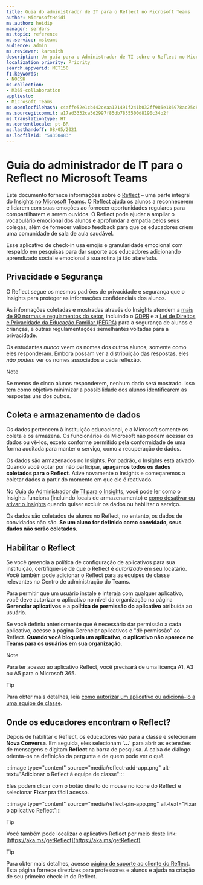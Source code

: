 ```yaml
---
title: Guia do administrador de IT para o Reflect no Microsoft Teams
author: MicrosoftHeidi
ms.author: heidip
manager: serdars
ms.topic: reference
ms.service: msteams
audience: admin
ms.reviewer: karsmith
description: Um guia para o Administrador de TI sobre o Reflect no Microsoft Teams para Educação.
localization_priority: Priority
search.appverid: MET150
f1.keywords:
- NOCSH
ms.collection:
- M365-collaboration
appliesto:
- Microsoft Teams
ms.openlocfilehash: c4affe52e1cb442ceaa121491f241b032ff986e186978ac25c82771e9dd1d702
ms.sourcegitcommit: a17ad3332ca5d2997f85db7835500d8190c34b2f
ms.translationtype: HT
ms.contentlocale: pt-BR
ms.lasthandoff: 08/05/2021
ms.locfileid: "54350483"
---
```

# <a name="it-admin-guide-to-reflect-in-microsoft-teams"></a>Guia do administrador de IT para o Reflect no Microsoft Teams

Este documento fornece informações sobre o [Reflect](https://aka.ms/reflect) – uma parte integral do [Insights no Microsoft Teams](class-insights.md). O Reflect ajuda os alunos a reconhecerem e lidarem com suas emoções ao fornecer oportunidades regulares para compartilharem e serem ouvidos. O Reflect pode ajudar a ampliar o vocabulário emocional dos alunos e aprofundar a empatia pelos seus colegas, além de fornecer valioso feedback para que os educadores criem uma comunidade de sala de aula saudável.

Esse aplicativo de check-in usa emojis e granularidade emocional com respaldo em pesquisas para dar suporte aos educadores adicionando aprendizado social e emocional à sua rotina já tão atarefada.


## <a name="privacy-and-security"></a>Privacidade e Segurança
O Reflect segue os mesmos padrões de privacidade e segurança que o Insights para proteger as informações confidenciais dos alunos.

As informações coletadas e mostradas através do Insights atendem a [mais de 90 normas e regulamentos do setor](/compliance/regulatory/offering-home), incluindo o [GDPR](/compliance/regulatory/gdpr) e a [Lei de Direitos e Privacidade da Educação Familiar (FERPA)](/compliance/regulatory/offering-ferpa) para a segurança de alunos e crianças, e outras regulamentações semelhantes voltadas para a privacidade.

Os estudantes *nunca* veem os nomes dos outros alunos, somente como eles responderam. Embora possam ver a distribuição das respostas, eles *não podem* ver os nomes associados a cada reflexão. 

> [!NOTE]
> Se menos de cinco alunos responderem, nenhum dado será mostrado. Isso tem como objetivo minimizar a possibilidade dos alunos identificarem as respostas uns dos outros.

## <a name="data-collection-and-storage"></a>Coleta e armazenamento de dados
Os dados pertencem à instituição educacional, e a Microsoft somente os coleta e os armazena. Os funcionários da Microsoft não podem acessar os dados ou vê-los, exceto conforme permitido pela conformidade de uma forma auditada para manter o serviço, como a recuperação de dados.

Os dados são armazenados no Insights. Por padrão, o Insights está ativado. Quando você optar por não participar, **apagamos todos os dados coletados para o Reflect**. Ative novamente o Insights e começaremos a coletar dados a partir do momento em que ele é reativado.

No [Guia do Administrador de TI para o Insights](class-insights.md), você pode ler como o Insights funciona (incluindo locais de armazenamento) e [como desativar ou ativar o Insights](class-insights.md#turn-insights-on-or-off) quando quiser excluir os dados ou habilitar o serviço.

Os dados são coletados de alunos no Reflect, no entanto, os dados de convidados não são. **Se um aluno for definido como convidado, seus dados não serão coletados.** 

## <a name="enable-reflect"></a>Habilitar o Reflect
Se você gerencia a política de configuração de aplicativos para sua instituição, certifique-se de que o Reflect é *autorizado* em seu locatário. Você também pode adicionar o Reflect para as equipes de classe relevantes no Centro de administração do Teams.

Para permitir que um usuário instale e interaja com qualquer aplicativo, você deve autorizar o aplicativo no nível da organização na página **Gerenciar aplicativos** e a **política de permissão do aplicativo** atribuída ao usuário.

Se você definiu anteriormente que é necessário dar permissão a cada aplicativo, acesse a página Gerenciar aplicativos e "dê permissão" ao Reflect. **Quando você bloqueia um aplicativo, o aplicativo não aparece no Teams para os usuários em sua organização.**

> [!NOTE]
> Para ter acesso ao aplicativo Reflect, você precisará de uma licença A1, A3 ou A5 para o Microsoft 365.

> [!TIP]
> Para obter mais detalhes, leia [como autorizar um aplicativo ou adicioná-lo a uma equipe de classe](manage-apps.md#allow-and-block-apps).

## <a name="where-do-educators-find-reflect"></a>Onde os educadores encontram o Reflect?
Depois de habilitar o Reflect, os educadores vão para a classe e selecionam **Nova Conversa**. Em seguida, eles selecionam '**…**' para abrir as extensões de mensagens e digitam **Reflect** na barra de pesquisa. A caixa de diálogo orienta-os na definição da pergunta e de quem pode ver o quê.

:::image type="content" source="media/reflect-add-app.png" alt-text="Adicionar o Reflect à equipe de classe":::

Eles podem clicar com o botão direito do mouse no ícone do Reflect e selecionar **Fixar** pra fácil acesso.

:::image type="content" source="media/reflect-pin-app.png" alt-text="Fixar o aplicativo Reflect":::

> [!TIP]
> Você também pode localizar o aplicativo Reflect por meio deste link: [https://aka.ms/getReflect](https://aka.ms/getReflect)

> [!TIP]
> Para obter mais detalhes, acesse [página de suporte ao cliente do Reflect](https://support.microsoft.com/topic/e9198f62-7860-4532-821f-53ef14afa79a). Esta página fornece diretrizes para professores e alunos e ajuda na criação de seu primeiro check-in do Reflect.
